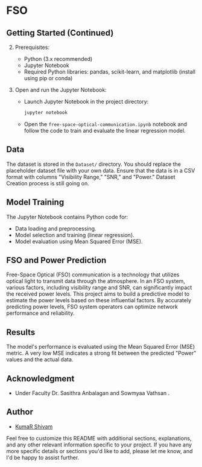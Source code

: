 # FSO
## Getting Started (Continued)

2. Prerequisites:
   - Python (3.x recommended)
   - Jupyter Notebook
   - Required Python libraries: pandas, scikit-learn, and matplotlib (install using pip or conda)

3. Open and run the Jupyter Notebook:
   - Launch Jupyter Notebook in the project directory:
     ```bash
     jupyter notebook
     ```
   - Open the `free-space-optical-communication.ipynb` notebook and follow the code to train and evaluate the linear regression model.

## Data

The dataset is stored in the `Dataset/` directory. You should replace the placeholder dataset file with your own data. Ensure that the data is in a CSV format with columns "Visibility Range," "SNR," and "Power."
Dataset Creation process is still going on.

## Model Training

The Jupyter Notebook contains Python code for:
- Data loading and preprocessing.
- Model selection and training (linear regression).
- Model evaluation using Mean Squared Error (MSE).

## FSO and Power Prediction

Free-Space Optical (FSO) communication is a technology that utilizes optical light to transmit data through the atmosphere. In an FSO system, various factors, including visibility range and SNR, can significantly impact the received power levels. This project aims to build a predictive model to estimate the power levels based on these influential factors. By accurately predicting power levels, FSO system operators can optimize network performance and reliability.

## Results

The model's performance is evaluated using the Mean Squared Error (MSE) metric. A very low MSE indicates a strong fit between the predicted "Power" values and the actual data.


## Acknowledgment

- Under Faculty Dr. Sasithra Anbalagan and Sowmyaa Vathsan .

## Author

- [KumaR Shivam](https://github.com/KumarShivam1908)

Feel free to customize this README with additional sections, explanations, and any other relevant information specific to your project. If you have any more specific details or sections you'd like to add, please let me know, and I'd be happy to assist further.
